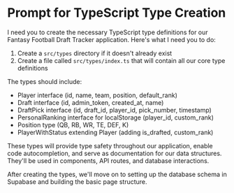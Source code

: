 # Prompt for TypeScript Type Creation

I need you to create the necessary TypeScript type definitions for our Fantasy Football Draft Tracker application. Here's what I need you to do:

1. Create a `src/types` directory if it doesn't already exist
2. Create a file called `src/types/index.ts` that will contain all our core type definitions

The types should include:
- Player interface (id, name, team, position, default_rank)
- Draft interface (id, admin_token, created_at, name)
- DraftPick interface (id, draft_id, player_id, pick_number, timestamp)
- PersonalRanking interface for localStorage (player_id, custom_rank)
- Position type (QB, RB, WR, TE, DEF, K)
- PlayerWithStatus extending Player (adding is_drafted, custom_rank)

These types will provide type safety throughout our application, enable code autocompletion, and serve as documentation for our data structures. They'll be used in components, API routes, and database interactions.

After creating the types, we'll move on to setting up the database schema in Supabase and building the basic page structure.